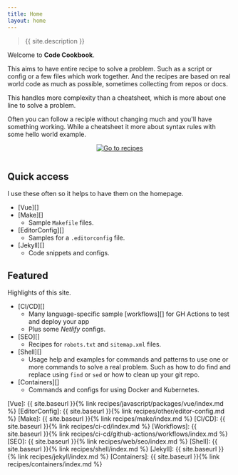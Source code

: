 ```yaml
---
title: Home
layout: home
---
```


> {{ site.description }}

Welcome to **Code Cookbook**.

This aims to have entire recipe to solve a problem. Such as a script or config or a few files which work together. And the recipes are based on real world code as much as possible, sometimes collecting from repos or docs.

This handles more complexity than a cheatsheet, which is more about one line to solve a problem.

Often you can follow a reciple without changing much and you'll have something working. While a cheatsheet it more about syntax rules with some hello world example.

<div align="center" style="padding-bottom: 1em;">
    <a href="{{ site.baseurl }}{% link recipes/index.md %}">
        <img src="https://img.shields.io/badge/all_recipe_topics-blue?style=for-the-badge"
            alt="Go to recipes"/>
    </a>
</div>


## Quick access

I use these often so it helps to have them on the homepage.

- [Vue][]
- [Make][]
    - Sample `Makefile` files.
- [EditorConfig][]
    - Samples for a `.editorconfig` file.
- [Jekyll][]
    - Code snippets and configs.


## Featured

Highlights of this site.

- [CI/CD][]
    - Many language-specific sample [workflows][] for GH Actions to test and deploy your app
    - Plus some _Netlify_ configs.
- [SEO][]
    - Recipes for `robots.txt` and `sitemap.xml` files.
- [Shell][]
    - Usage help and examples for commands and patterns to use one or more commands to solve a real problem. Such as how to do find and replace using `find` or `sed` or how to clean up your git repo.
- [Containers][]
    - Commands and configs for using Docker and Kubernetes.


[Vue]: {{ site.baseurl }}{% link recipes/javascript/packages/vue/index.md %}
[EditorConfig]: {{ site.baseurl }}{% link recipes/other/editor-config.md %}
[Make]: {{ site.baseurl }}{% link recipes/make/index.md %}
[CI/CD]: {{ site.baseurl }}{% link recipes/ci-cd/index.md %}
[Workflows]: {{ site.baseurl }}{% link recipes/ci-cd/github-actions/workflows/index.md %}
[SEO]: {{ site.baseurl }}{% link recipes/web/seo/index.md %}
[Shell]: {{ site.baseurl }}{% link recipes/shell/index.md %}
[Jekyll]: {{ site.baseurl }}{% link recipes/jekyll/index.md %}
[Containers]: {{ site.baseurl }}{% link recipes/containers/index.md %}
